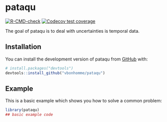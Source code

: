 
<!-- README.md is generated from README.Rmd. Please edit that file -->

# pataqu

<!-- badges: start -->

[![R-CMD-check](https://github.com/vbonhomme/pataqu/workflows/R-CMD-check/badge.svg)](https://github.com/vbonhomme/pataqu/actions)
[![Codecov test
coverage](https://codecov.io/gh/vbonhomme/pataqu/branch/master/graph/badge.svg)](https://app.codecov.io/gh/vbonhomme/pataqu?branch=master)
<!-- badges: end -->

The goal of pataqu is to deal with uncertainties is temporal data.

## Installation

You can install the development version of pataqu from
[GitHub](https://github.com/) with:

``` r
# install.packages("devtools")
devtools::install_github("vbonhomme/pataqu")
```

## Example

This is a basic example which shows you how to solve a common problem:

``` r
library(pataqu)
## basic example code
```
